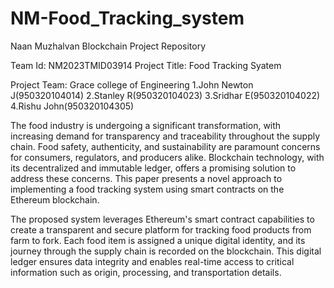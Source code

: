 # NM-Food_Tracking_system

Naan Muzhalvan Blockchain Project Repository

Team Id: NM2023TMID03914
Project Title: Food Tracking Syatem

Project Team:  Grace college of Engineering
1.John Newton J(950320104014)
2.Stanley R(950320104023)
3.Sridhar E(950320104022)
4.Rishu John(950320104305)

The food industry is undergoing a significant transformation, with increasing demand for transparency and traceability throughout the supply chain. Food safety, authenticity, and sustainability are paramount concerns for consumers, regulators, and producers alike. Blockchain technology, with its decentralized and immutable ledger, offers a promising solution to address these concerns. This paper presents a novel approach to implementing a food tracking system using smart contracts on the Ethereum blockchain.

The proposed system leverages Ethereum's smart contract capabilities to create a transparent and secure platform for tracking food products from farm to fork. Each food item is assigned a unique digital identity, and its journey through the supply chain is recorded on the blockchain. This digital ledger ensures data integrity and enables real-time access to critical information such as origin, processing, and transportation details.
